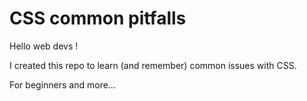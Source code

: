#  CSS common pitfalls

Hello web devs !

I created this repo to learn (and remember) common issues with CSS.

For beginners and more...